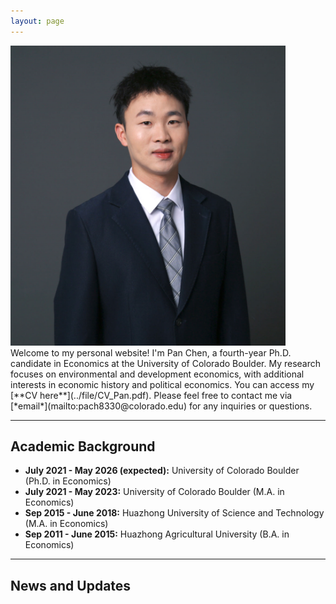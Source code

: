 ```yaml
---
layout: page
---
```


<img src="images/my_profile1.png"  class="floatpic" width="440" height="480"> 
Welcome to my personal website! I'm Pan Chen, a fourth-year Ph.D. candidate in Economics at the University of Colorado Boulder. My research focuses on environmental and development economics, with additional interests in economic history and political economics. You can access my [**CV here**](../file/CV_Pan.pdf). Please feel free to contact me via [*email*](mailto:pach8330@colorado.edu) for any inquiries or questions.

---

## Academic Background
- **July 2021 - May 2026 (expected):** University of Colorado Boulder (Ph.D. in Economics)
- **July 2021 - May 2023:** University of Colorado Boulder (M.A. in Economics)
- **Sep 2015 - June 2018:** Huazhong University of Science and Technology (M.A. in Economics)
- **Sep 2011 - June 2015:** Huazhong Agricultural University (B.A. in Economics)

---

## News and Updates




